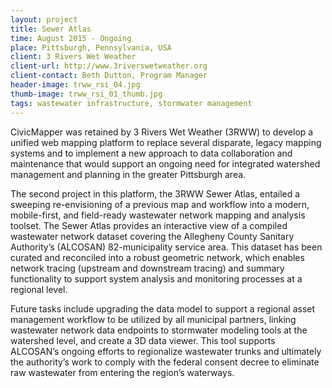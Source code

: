 ```yaml
---
layout: project
title: Sewer Atlas
time: August 2015 - Ongoing
place: Pittsburgh, Pennsylvania, USA
client: 3 Rivers Wet Weather
client-url: http://www.3riverswetweather.org
client-contact: Beth Dutton, Program Manager
header-image: trww_rsi_04.jpg
thumb-image: trww_rsi_01_thumb.jpg
tags: wastewater infrastructure, stormwater management
---
```


CivicMapper was retained by 3 Rivers Wet Weather (3RWW) to develop a unified web mapping platform to replace several disparate, legacy mapping systems and to implement a new approach to data collaboration and maintenance that would support an ongoing need for integrated watershed management and planning in the greater Pittsburgh area.

The second project in this platform, the 3RWW Sewer Atlas, entailed a sweeping re-envisioning of a previous map and workflow into a modern, mobile-first, and field-ready wastewater network mapping and analysis toolset. The Sewer Atlas provides an interactive view of a compiled wastewater network dataset covering the Allegheny County Sanitary Authority’s (ALCOSAN) 82-municipality service area. This dataset has been curated and reconciled into a robust geometric network, which enables network tracing (upstream and downstream tracing) and summary functionality to support system analysis and monitoring processes at a regional level.

Future tasks include upgrading the data model to support a regional asset management workflow to be utilized by all municipal partners, linking wastewater network data endpoints to stormwater modeling tools at the watershed level, and create a 3D data viewer. This tool supports ALCOSAN’s ongoing efforts to regionalize wastewater trunks and ultimately the authority’s work to comply with the federal consent decree to eliminate raw wastewater from entering the region’s waterways.
